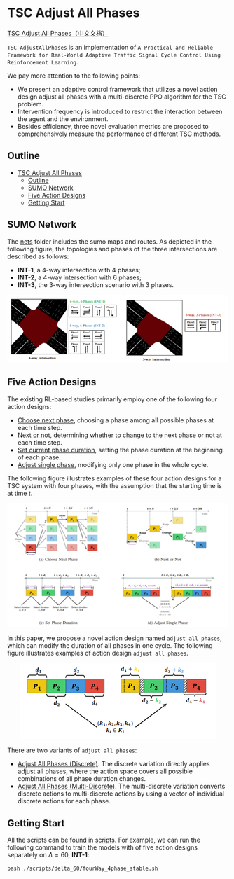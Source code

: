 # TSC Adjust All Phases

[TSC Adjust All Phases（中文文档）](./README_zh_CN.md)

`TSC-AdjustAllPhases` is an implementation of `A Practical and Reliable Framework for Real-World Adaptive Traffic Signal Cycle Control Using Reinforcement Learning`. 

We pay more attention to the following points:

- We present an adaptive control framework that utilizes a novel action design adjust all phases with a multi-discrete PPO algorithm for the TSC problem.
- Intervention frequency is introduced to restrict the interaction between the agent and the environment. 
- Besides efficiency, three novel evaluation metrics are proposed to comprehensively measure the performance of different TSC methods.



## Outline

- [TSC Adjust All Phases](#tsc-adjust-all-phases)
  - [Outline](#outline)
  - [SUMO Network](#sumo-network)
  - [Five Action Designs](#five-action-designs)
  - [Getting Start](#getting-start)


## SUMO Network

The [nets](./nets) folder includes the sumo maps and routes. As depicted in the following figure, the topologies and phases of the three intersections are described as follows:

- **INT-1**, a 4-way intersection with $4$ phases; 
- **INT-2**, a 4-way intersection with $6$ phases; 
- **INT-3**, the 3-way intersection scenario with $3$ phases.

<div align=center><img src ="./doc/SUMO_Nets.png"/></div>


## Five Action Designs

The existing RL-based studies primarily employ one of the following four action designs:

- [Choose next phase](./ChooseNextPhase), choosing a phase among all possible phases at each time step.
- [Next or not](./NextorNot/), determining whether to change to the next phase or not at each time step. 
- [Set current phase duration](./SetCurrentPhaseDuration/), setting the phase duration at the beginning of each phase.
- [Adjust single phase](./CycleSinglePhaseAdjust/), modifying only one phase in the whole cycle. 

The following figure illustrates examples of these four action designs for a TSC system with four phases, with the assumption that the starting time is at time $t$.

<div align=center><img src ="./doc/four_common_action_designs.png"/></div>

In this paper, we propose a novel action design named `adjust all phases`, which can modify the duration of all phases in one cycle. The following figure illustrates examples of action design `adjust all phases`.

<div align=center><img src ="./doc/adjust_all_phases.png"/></div>

There are two variants of `adjust all phases`:

- [Adjust All Phases (Discrete)](./CyclePhaseAdjust_Discrete/). The discrete variation directly applies adjust all phases, where the action space covers all possible combinations of all phase duration changes.
- [Adjust All Phases (Multi-Discrete)](./CyclePhaseAdjust_MultiDiscrete/). The multi-discrete variation converts discrete actions to multi-discrete actions by using a vector of individual discrete actions for each phase.


## Getting Start

All the scripts can be found in [scripts](./scripts/). For example, we can run the following command to train the models with of five action designs separately on $\Delta=60$, **INT-1**:

```shell
bash ./scripts/delta_60/fourWay_4phase_stable.sh
```
